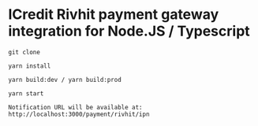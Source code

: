 # ICredit Rivhit payment gateway integration for Node.JS / Typescript

```
git clone 

yarn install

yarn build:dev / yarn build:prod

yarn start

Notification URL will be available at: http://localhost:3000/payment/rivhit/ipn
```
